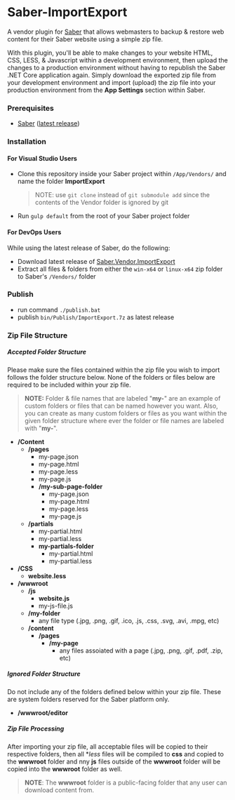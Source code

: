 # Saber-ImportExport
A vendor plugin for [Saber](https://saber.datasilk.io) that allows webmasters to backup & restore web content for their Saber website using a simple zip file. 

With this plugin, you'll be able to make changes to your website HTML, CSS, LESS, & Javascript within a development environment, then upload the changes to a production environment without having to republish the Saber .NET Core application again. Simply download the exported zip file from your development environment and import (upload) the zip file into your production environment from the **App Settings** section within Saber.

### Prerequisites
* [Saber](https://saber.datasilk.io) ([latest release](https://github.com/Datasilk/Saber/releases))

### Installation
#### For Visual Studio Users
* Clone this repository inside your Saber project within `/App/Vendors/` and name the folder **ImportExport**
	> NOTE: use `git clone` instead of `git submodule add` since the contents of the Vendor folder is ignored by git
* Run `gulp default` from the root of your Saber project folder

#### For DevOps Users
While using the latest release of Saber, do the following:
* Download latest release of [Saber.Vendor.ImportExport](https://github.com/Datasilk/Saber-ImportExport/releases)
* Extract all files & folders from either the `win-x64` or `linux-x64` zip folder to Saber's `/Vendors/` folder

### Publish
* run command `./publish.bat`
* publish `bin/Publish/ImportExport.7z` as latest release

### Zip File Structure
##### Accepted Folder Structure
Please make sure the files contained within the zip file you wish to import follows the folder structure below. None of the folders or files below are required to be included within your zip file.

> **NOTE:** Folder & file names that are labeled "**my-**" are an example of custom folders or files that can be named however you want. Also, you can create as many custom folders or files as you want within the given folder structure where ever the folder or file names are labeled with "**my-**".

* **/Content**
  * **/pages**
    * my-page.json
    * my-page.html
    * my-page.less
    * my-page.js
    * **/my-sub-page-folder**
      * my-page.json
      * my-page.html
      * my-page.less
      * my-page.js
  * **/partials**
    * my-partial.html
    * my-partial.less
    * **my-partials-folder**
      * my-partial.html
      * my-partial.less
* **/CSS**
  * **website.less**
* **/wwwroot**
  * **/js**
    * **website.js**
    * my-js-file.js
  * **/my-folder**
    * any file type (.jpg, .png, .gif, .ico, .js, .css, .svg, .avi, .mpg, etc)
  * **/content**
    * **/pages**
      * **/my-page**
        * any files assoiated with a page  (.jpg, .png, .gif, .pdf, .zip, etc)

##### Ignored Folder Structure
Do not include any of the folders defined below within your zip file. These are system folders reserved for the Saber platform only.
* **/wwwroot/editor**

##### Zip File Processing
After importing your zip file, all acceptable files will be copied to their respective folders, then all **less* files will be compiled to **css** and copied to the **wwwroot** folder and nny **js** files outside of the **wwwroot** folder will be copied into the **wwwroot** folder as well.

> **NOTE**: The **wwwroot** folder is a public-facing folder that any user can download content from.